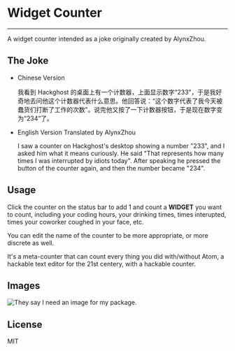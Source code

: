 # Widget Counter
-----

A widget counter intended as a joke originally created by AlynxZhou.

## The Joke

- Chinese Version

	我看到 Hackghost 的桌面上有一个计数器，上面显示数字“233”，于是我好奇地去问他这个计数器代表什么意思。他回答说：“这个数字代表了我今天被蠢货们打断了工作的次数”。说完他又按了一下计数器按钮，于是现在数字变为“234”了。

- English Version Translated by AlynxZhou

	I saw a counter on Hackghost's desktop showing a number "233", and I asked him what it means curiously. He said "That represents how many times I was interrupted by idiots today". After speaking he pressed the button of the counter again, and then the number became "234".

## Usage

Click the counter on the status bar to add 1 and count a **WIDGET** you want to count, including your coding hours, your drinking times, times interupted, times your coworker coughed in your face, etc.  

You can edit the name of the counter to be more appropriate, or more discrete as well.  

It's a meta-counter that can count every thing you did with/without Atom, a hackable text editor for the 21st centery, with a hackable counter.  

## Images  
![They say I need an image for my package.](./usage.png)

## License

MIT
